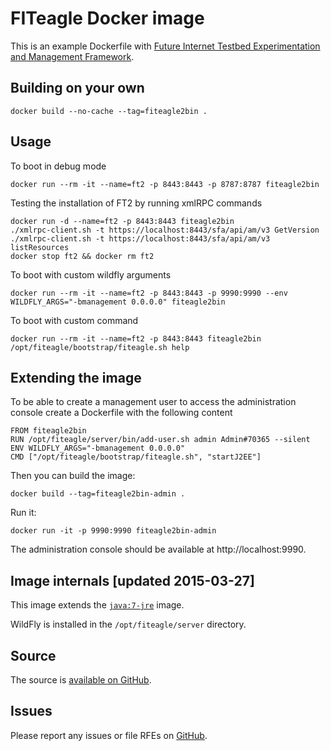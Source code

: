 # FITeagle Docker image

This is an example Dockerfile with [Future Internet Testbed Experimentation and Management Framework](https://github.com/FITeagle).

## Building on your own

    docker build --no-cache --tag=fiteagle2bin .

## Usage

To boot in debug mode

    docker run --rm -it --name=ft2 -p 8443:8443 -p 8787:8787 fiteagle2bin

Testing the installation of FT2 by running xmlRPC commands

    docker run -d --name=ft2 -p 8443:8443 fiteagle2bin
    ./xmlrpc-client.sh -t https://localhost:8443/sfa/api/am/v3 GetVersion
    ./xmlrpc-client.sh -t https://localhost:8443/sfa/api/am/v3 listResources
    docker stop ft2 && docker rm ft2

To boot with custom wildfly arguments

    docker run --rm -it --name=ft2 -p 8443:8443 -p 9990:9990 --env WILDFLY_ARGS="-bmanagement 0.0.0.0" fiteagle2bin

To boot with custom command

    docker run --rm -it --name=ft2 -p 8443:8443 fiteagle2bin /opt/fiteagle/bootstrap/fiteagle.sh help

## Extending the image

To be able to create a management user to access the administration console create a Dockerfile with the following content

    FROM fiteagle2bin
    RUN /opt/fiteagle/server/bin/add-user.sh admin Admin#70365 --silent
    ENV WILDFLY_ARGS="-bmanagement 0.0.0.0"
    CMD ["/opt/fiteagle/bootstrap/fiteagle.sh", "startJ2EE"]

Then you can build the image:

    docker build --tag=fiteagle2bin-admin .

Run it:

    docker run -it -p 9990:9990 fiteagle2bin-admin

The administration console should be available at http://localhost:9990.

## Image internals [updated 2015-03-27]

This image extends the [`java:7-jre`](https://github.com/docker-library/java/tree/master/openjdk-7-jre) image.

WildFly is installed in the `/opt/fiteagle/server` directory.

## Source

The source is [available on GitHub](https://github.com/FITeagle/bootstrap/tree/master/docker).

## Issues

Please report any issues or file RFEs on [GitHub](https://github.com/FITeagle/bootstrap/issues).
